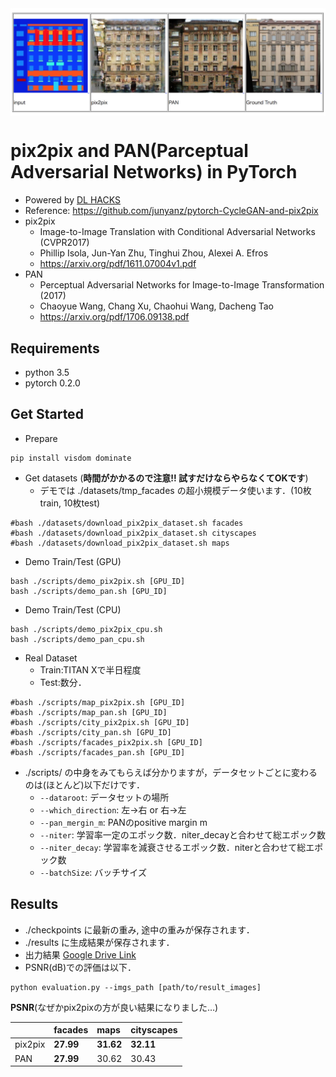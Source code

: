 <img src='imgs_readme/top.jpg' align="center">

# pix2pix and PAN(Parceptual Adversarial Networks) in PyTorch
- Powered by [DL HACKS](http://deeplearning.jp/hacks/)
- Reference: https://github.com/junyanz/pytorch-CycleGAN-and-pix2pix
- pix2pix
  - Image-to-Image Translation with Conditional Adversarial Networks (CVPR2017)
  - Phillip Isola, Jun-Yan Zhu, Tinghui Zhou, Alexei A. Efros
  - https://arxiv.org/pdf/1611.07004v1.pdf
- PAN
  - Perceptual Adversarial Networks for Image-to-Image Transformation (2017)
  - Chaoyue Wang, Chang Xu, Chaohui Wang, Dacheng Tao
  - https://arxiv.org/pdf/1706.09138.pdf

## Requirements
- python 3.5
- pytorch 0.2.0

## Get Started
- Prepare  
```
pip install visdom dominate
```
- Get datasets (**時間がかかるので注意!! 試すだけならやらなくてOKです**)
  - デモでは ./datasets/tmp_facades の超小規模データ使います．(10枚train, 10枚test)
```
#bash ./datasets/download_pix2pix_dataset.sh facades
#bash ./datasets/download_pix2pix_dataset.sh cityscapes
#bash ./datasets/download_pix2pix_dataset.sh maps
```
- Demo Train/Test (GPU)
```
bash ./scripts/demo_pix2pix.sh [GPU_ID]
bash ./scripts/demo_pan.sh [GPU_ID]
```
- Demo Train/Test (CPU)
```
bash ./scripts/demo_pix2pix_cpu.sh
bash ./scripts/demo_pan_cpu.sh
```
- Real Dataset
  - Train:TITAN Xで半日程度
  - Test:数分．
```
#bash ./scripts/map_pix2pix.sh [GPU_ID]
#bash ./scripts/map_pan.sh [GPU_ID]
#bash ./scripts/city_pix2pix.sh [GPU_ID]
#bash ./scripts/city_pan.sh [GPU_ID]
#bash ./scripts/facades_pix2pix.sh [GPU_ID]
#bash ./scripts/facades_pan.sh [GPU_ID]
```
- ./scripts/ の中身をみてもらえば分かりますが，データセットごとに変わるのは(ほとんど)以下だけです．
  - ```--dataroot```: データセットの場所
  - ```--which_direction```: 左→右 or 右→左
  - ```--pan_mergin_m```: PANのpositive margin m
  - ```--niter```: 学習率一定のエポック数．niter_decayと合わせて総エポック数
  - ```--niter_decay```: 学習率を減衰させるエポック数．niterと合わせて総エポック数
  - ```--batchSize```: バッチサイズ  

## Results
- ./checkpoints に最新の重み, 途中の重みが保存されます．
- ./results に生成結果が保存されます．
- 出力結果 [Google Drive Link ](https://drive.google.com/drive/folders/0B4YWLm9F9kgpeVRhUEQyYzBCZkk?usp=sharing)
- PSNR(dB)での評価は以下．
```
python evaluation.py --imgs_path [path/to/result_images]
```

**PSNR**(なぜかpix2pixの方が良い結果になりました…)

|            | facades | maps        |cityscapes   |
|:-----------|:--------|:------------|:------------|
| pix2pix    |  **27.99**  | **31.62**   | **32.11** |
| PAN        |  **27.99**  | 30.62       | 30.43     |

